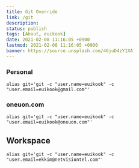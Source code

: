 ```yaml
---
title: Git Override
link: /git
description: 
status: publish
tags: [About, euikook]
date: 2021-02-08 11:16:05 +0900
lastmod: 2021-02-08 11:16:05 +0900
banner: https://source.unsplash.com/46juD4zY1XA
---
```



### Personal
```
alias git='git -c "user.name=euikook" -c "user.email=euikook@gmail.com"'
```

### oneuon.com
```
alias git='git -c "user.name=euikook" -c "user.email=euikook@oneuon.com"'
```

## Workspace
```
alias git='git -c "user.name=euikook" -c "user.email=ekkim@netvisiontel.com"'
```


